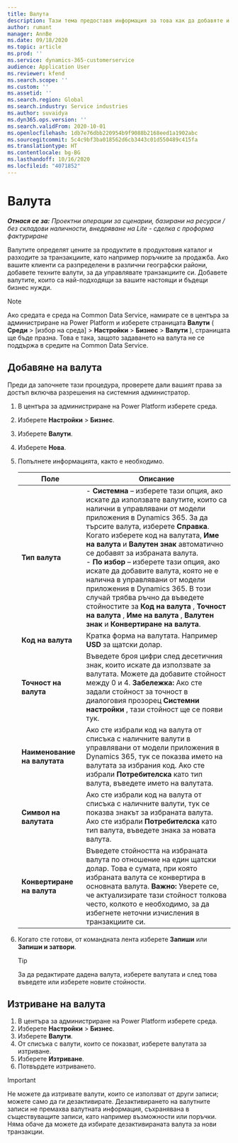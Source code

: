 ```yaml
---
title: Валута
description: Тази тема предоставя информация за това как да добавяте и премахвате типове валути в Project Operations.
author: rumant
manager: AnnBe
ms.date: 09/18/2020
ms.topic: article
ms.prod: ''
ms.service: dynamics-365-customerservice
audience: Application User
ms.reviewer: kfend
ms.search.scope: ''
ms.custom: ''
ms.assetid: ''
ms.search.region: Global
ms.search.industry: Service industries
ms.author: suvaidya
ms.dyn365.ops.version: ''
ms.search.validFrom: 2020-10-01
ms.openlocfilehash: 1db7e76dbb220954b9f9088b2168eed1a1902abc
ms.sourcegitcommit: 5c4c9bf3ba018562d6cb3443c01d550489c415fa
ms.translationtype: HT
ms.contentlocale: bg-BG
ms.lasthandoff: 10/16/2020
ms.locfileid: "4071852"
---
```

# <a name="currency"></a>Валута

_**Отнася се за:** Проектни операции за сценарии, базирани на ресурси / без складови наличности, внедряване на Lite - сделка с проформа фактуриране_

Валутите определят цените за продуктите в продуктовия каталог и разходите за транзакциите, като например поръчките за продажба. Ако вашите клиенти са разпределени в различни географски райони, добавете техните валути, за да управлявате транзакциите си. Добавете валутите, които са най-подходящи за вашите настоящи и бъдещи бизнес нужди.  

> [!NOTE]
> Ако средата е среда на Common Data Service, намирате се в центъра за администриране на Power Platform и изберете страницата **Валути** ( **Среди** > [избор на среда] > **Настройки** > **Бизнес** > **Валути** ), страницата ще бъде празна. Това е така, защото задаването на валута не се поддържа в средите на Common Data Service.

## <a name="add-a-currency"></a>Добавяне на валута  
Преди да започнете тази процедура, проверете дали вашият права за достъп включва разрешения на системния администратор. 

1. В центъра за администриране на Power Platform изберете среда. 
2. Изберете **Настройки** > **Бизнес**.
3. Изберете **Валути**.  
4. Изберете **Нова**.  
5. Попълнете информацията, както е необходимо.  


   |          Поле          |                                                                                                                                                                                                                                                                                                                                                                            Описание                                                                                                                                                                                                                                                                                                                                                                            |
   |-------------------------|-------------------------------------------------------------------------------------------------------------------------------------------------------------------------------------------------------------------------------------------------------------------------------------------------------------------------------------------------------------------------------------------------------------------------------------------------------------------------------------------------------------------------------------------------------------------------------------------------------------------------------------------------------------------------------------------------------------------------------------------------------------------|
   |    **Тип валута**    | - **Системна** – изберете тази опция, ако искате да използвате валутите, които са налични в управлявани от модели приложения в Dynamics 365. За да търсите валута, изберете **Справка**. Когато изберете код на валутата, **Име на валута** и **Валутен знак** автоматично се добавят за избраната валута.<br />- **По избор** – изберете тази опция, ако искате да добавите валута, която не е налична в управлявани от модели приложения в Dynamics 365. В този случай трябва ръчно да въведете стойностите за **Код на валута** , **Точност на валута** , **Име на валута** , **Валутен знак** и **Конвертиране на валута**. |
   |    **Код на валута**    |                                                                                                                                                                                                                                                                                                                                            Кратка форма на валутата. Например **USD** за щатски долар.                                                                                                                                                                                                                                                                                                                                            |
   | **Точност на валута**  |                                                                                                                                                                                  Въведете броя цифри след десетичния знак, които искате да използвате за валутата.  Можете да добавите стойност между 0 и 4. **Забележка:** Ако сте задали стойност за точност в диалоговия прозорец **Системни настройки** , тази стойност ще се появи тук.                                                                                                                                                                                  |
   |    **Наименование на валутата**    |                                                                                                                                                                                                                                         Ако сте избрали код на валута от списъка с наличните валути в управлявани от модели приложения в Dynamics 365, тук се показва името на валутата за избрания код. Ако сте избрали **Потребителска** като тип валута, въведете името на валутата.                                                                                                                                                                                                                                          |
   |   **Символ на валутата**   |                                                                                                                                                                                                                                                                      Ако сте избрали код на валута от списъка с наличните валути, тук се показва знакът за избраната валута. Ако сте избрали **Потребителска** като тип валута, въведете знака за новата валута.                                                                                                                                                                                                                                                                       |
   | **Конвертиране на валута** |                                                                                                                                                                                                                                     Въведете стойността на избраната валута по отношение на един щатски долар. Това е сумата, при която избраната валута се конвертира в основната валута. **Важно:**  Уверете се, че актуализирате тази стойност толкова често, колкото е необходимо, за да избегнете неточни изчисления в транзакциите си.                                                                                                                                                                                                                                      |


6. Когато сте готови, от командната лента изберете **Запиши** или **Запиши и затвори**.  

   > [!TIP]
   >  За да редактирате дадена валута, изберете валутата и след това въведете или изберете новите стойности.  

## <a name="delete-a-currency"></a>Изтриване на валута  

1. В центъра за администриране на Power Platform изберете среда. 
2. Изберете **Настройки** > **Бизнес**.
3. Изберете **Валути**.  
4. От списъка с валути, които се показват, изберете валутата за изтриване.  
5. Изберете **Изтриване**.  
6. Потвърдете изтриването.  

> [!IMPORTANT]
>  Не можете да изтривате валути, които се използват от други записи; можете само да ги дезактивирате. Дезактивирането на валутните записи не премахва валутната информация, съхранявана в съществуващите записи, като например възможности или поръчки. Няма обаче да можете да избирате дезактивираната валута за нови транзакции.  
